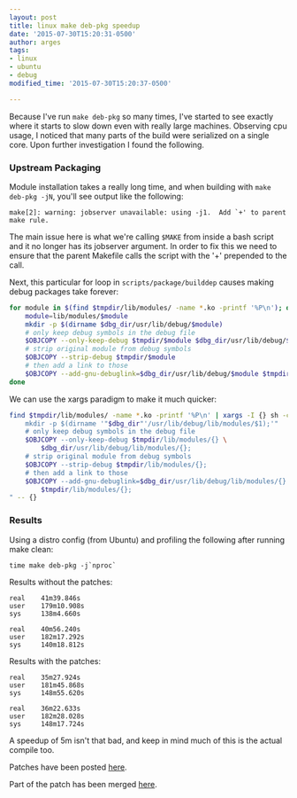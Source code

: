 ```yaml
---
layout: post
title: linux make deb-pkg speedup
date: '2015-07-30T15:20:31-0500'
author: arges
tags:
- linux
- ubuntu
- debug
modified_time: '2015-07-30T15:20:37-0500'

---
```


Because I've run `make deb-pkg` so many times, I've started to see exactly where
it starts to slow down even with really large machines. Observing cpu usage, I
noticed that many parts of the build were serialized on a single core. Upon
further investigation I found the following.

### Upstream Packaging

Module installation takes a really long time, and when building with
`make deb-pkg -jN`, you'll see output like the following:

```
make[2]: warning: jobserver unavailable: using -j1.  Add `+' to parent make rule.
```

The main issue here is what we're calling `$MAKE` from inside a bash script and
it no longer has its jobserver argument. In order to fix this we need to ensure
that the parent Makefile calls the script with the '+' prepended to the call.

Next, this particular for loop in `scripts/package/builddep` causes making debug
packages take forever:

```bash
for module in $(find $tmpdir/lib/modules/ -name *.ko -printf '%P\n'); do
	module=lib/modules/$module                              
	mkdir -p $(dirname $dbg_dir/usr/lib/debug/$module)      
	# only keep debug symbols in the debug file             
	$OBJCOPY --only-keep-debug $tmpdir/$module $dbg_dir/usr/lib/debug/$module
	# strip original module from debug symbols              
	$OBJCOPY --strip-debug $tmpdir/$module                  
	# then add a link to those                              
	$OBJCOPY --add-gnu-debuglink=$dbg_dir/usr/lib/debug/$module $tmpdir/$module
done   
```

We can use the xargs paradigm to make it much quicker:

```bash
find $tmpdir/lib/modules/ -name *.ko -printf '%P\n' | xargs -I {} sh -c '
	mkdir -p $(dirname '"$dbg_dir"'/usr/lib/debug/lib/modules/$1);'"
	# only keep debug symbols in the debug file
	$OBJCOPY --only-keep-debug $tmpdir/lib/modules/{} \
		$dbg_dir/usr/lib/debug/lib/modules/{};
	# strip original module from debug symbols
	$OBJCOPY --strip-debug $tmpdir/lib/modules/{};
	# then add a link to those
	$OBJCOPY --add-gnu-debuglink=$dbg_dir/usr/lib/debug/lib/modules/{} \
		$tmpdir/lib/modules/{};
" -- {}
```

### Results

Using a distro config (from Ubuntu) and profiling the following after running
make clean:

```
time make deb-pkg -j`nproc`
```

Results without the patches:

```
real    41m39.846s 
user    179m10.908s
sys     138m4.660s 

real    40m56.240s 
user    182m17.292s
sys     140m18.812s

```

Results with the patches:

```
real    35m27.924s     
user    181m45.868s    
sys     148m55.620s    

real    36m22.633s 
user    182m28.028s
sys     148m17.724s

```

A speedup of 5m isn't that bad, and keep in mind much of this is the actual
compile too.

Patches have been posted [here][1].

Part of the patch has been merged [here][2].

[1]: https://lkml.org/lkml/2015/4/24/619
[2]: http://www.spinics.net/lists/linux-kbuild/msg11317.html
